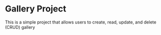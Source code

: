 # Gallery  Project 

This is a simple project that allows users to create, read, update, and delete (CRUD) gallery   